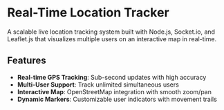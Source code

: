 #  Real-Time Location Tracker

A scalable live location tracking system built with Node.js, Socket.io, and Leaflet.js that visualizes multiple users on an interactive map in real-time.

##  Features

- **Real-time GPS Tracking**: Sub-second updates with high accuracy
- **Multi-User Support**: Track unlimited simultaneous users
- **Interactive Map**: OpenStreetMap integration with smooth zoom/pan
- **Dynamic Markers**: Customizable user indicators with movement trails


